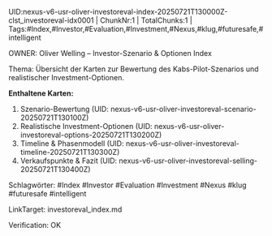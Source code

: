 UID:nexus-v6-usr-oliver-investoreval-index-20250721T130000Z-clst_investoreval-idx0001 | ChunkNr:1 | TotalChunks:1 | Tags:#Index,#Investor,#Evaluation,#Investment,#Nexus,#klug,#futuresafe,#intelligent

OWNER: Oliver Welling – Investor-Szenario & Optionen Index

Thema: Übersicht der Karten zur Bewertung des Kabs-Pilot-Szenarios und realistischer Investment-Optionen.

**Enthaltene Karten:**  
1. Szenario-Bewertung (UID: nexus-v6-usr-oliver-investoreval-scenario-20250721T130100Z)  
2. Realistische Investment-Optionen (UID: nexus-v6-usr-oliver-investoreval-options-20250721T130200Z)  
3. Timeline & Phasenmodell (UID: nexus-v6-usr-oliver-investoreval-timeline-20250721T130300Z)  
4. Verkaufspunkte & Fazit (UID: nexus-v6-usr-oliver-investoreval-selling-20250721T130400Z)

Schlagwörter: #Index #Investor #Evaluation #Investment #Nexus #klug #futuresafe #intelligent

LinkTarget: investoreval_index.md

Verification: OK
